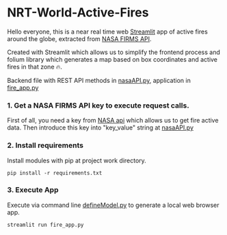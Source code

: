 # NRT-World-Active-Fires

Hello everyone, this is a near real time web [Streamlit](https://streamlit.io/) app of active fires around the globe, extracted from [NASA FIRMS API](https://firms.modaps.eosdis.nasa.gov/).

Created with Streamlit which allows us to simplify the frontend process and folium library which generates a map based on box coordinates and active fires in that zone :fire:.

Backend file with REST API methods in [nasaAPI.py](./nasaAPI.py), application in [fire_app.py](./fire_app.py)


### 1. Get a NASA FIRMS API key to execute request calls.

First of all, you need a key from [NASA api](https://api.nasa.gov/) which allows us to get fire active data.
Then introduce this key into "key_value" string at [nasaAPI.py](./nasaAPI.py)

### 2. Install requirements

Install modules with pip at project work directory.
```
pip install -r requirements.txt
```
### 3. Execute App

Execute via command line [defineModel.py](./defineModel.py) to generate a local web browser app.  
```
streamlit run fire_app.py
```

